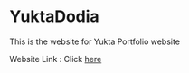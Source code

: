 # YuktaDodia
This is the website for Yukta Portfolio website

Website Link : Click [here](https://yuktadodia.co/)
